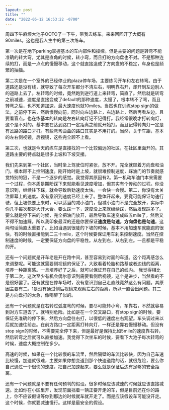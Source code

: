 ```yaml
---
layout: post
title: ""
date: "2022-05-12 16:53:22 -0700"
---
```


周四下午麻烦大池子OOTO了一下午，带我去练车。来来回回开了大概有90miles。这也是我人生中的第三次练车。  

第一次是在地下parking掌握基本的车内部件和操控。但是主要的问题是转弯不能准确的转大弯，尤其是直角的时候，转小弯，而且打的方向盘也不对。不是那种连续的打，而是一点点的慢慢移动，这个就直接造成了方向盘的不稳定，车身也是频繁的抽搐。  

第二次是在一个室外的已经停业的plaza停车场，主要练习开车和左右转弯。由于道路还是没有线，就导致了每次开车都分不清左右，明明靠右开，却开到左边别人的道路上去了。左转弯的时候，竟然跑到逆行道上来转弯，简直了。然后就是转弯之前减速，速度是直接变成了default的那种速度，太慢了，根本转不了弯，而且转弯之后，也不知道加速，最大速度也就10miles。当然也在训练stop sign的做法，之前停下来，然后慢慢向前，同时向左边路上，右边路上，然后再看左边。且要看盲点。也在练基本的转向是左右转向灯记不记得打。我经常很晚才打转向灯，这个是不对的。基本要在达到路口一定距离之前就开始打。而且记得转向灯一定是有岔路的路口才打。有些弯弯曲曲的路口其实是不用打的。当然，关于车距，基本的左右侧视镜，后视镜，这些完全顾不上看。

第三次，也就是今天的练车是直接找的一个比较偏远的社区，在社区里面开的。其道路主要的特点就是很多上坡和下坡交接。  

我们先来到第一个社区，当时坐上驾驶位时紧张，放不开。完全就顾着方向盘和油门，根本顾不上控制速度。刚开始时是上坡，就很难控制速度，踩油门的节奏就感觉特别的狠，不是一个逐步的感觉。我觉得其原因有2。第一机动车油门本来需要一个过程，你本质是期盼踩下来就能看见速度增加，但其实有个传动的过程。你没意识到，继续往下踩，就会导致后劲速度太快。一会快一会慢。第二，你没有太关注屏幕上的速度。没有意识到速度已经上来了。整体开起来，要竟可能保证匀速行驶，但上坡快要上来时，可以适当的减小油门，但减小油门不是完全放开，实际中你几乎每次都是大开大合。要么踩一下，速度没上来就继续踩，然后发现踩多了。要么就是停下来的时候，完全把油门放开，最后导致车速变成四五mile了，然后又不得不加速踩。所以我印象最深的还是你要保证**速度是匀速，方向盘也是匀速**。这两句话简直太重要了。比如当遇到很陡的下坡的时候，基本不用加速车就能跑的很快，有的时候直接能到二三十mile，这个时候要保证用车刹来控制速度。当然在控制速度的时候，一定要保证方向盘的平稳性。从左到右，从右到左。一且都是平稳的开。  

还有一个问题就是开车老是开在路中间，甚至容易到对面的车道。这个距离感怎么来调整呢。可能这就需要侧视镜的保证了。大致看着轮胎和路基或者边线的距离，培养一种距离感。一旦培养好了之后，就可以保证开在自己的线内。 我觉得相比于第二次，这次至少有机会偶尔意识到需要看侧后视镜，这个是进步，当然看的不是很好罢了。还有就是在停车场时，没有意识到自己走直线竟然这么有问题。其原因主要有二。1是没有通过侧后视镜来观察左右的距离，所以一直会出问题。其二是方向盘打的太急，像喝醉了似的。

还有一个问题就是在右转过弧度弯的时候，要尽可能转小弯，车靠右，不然就容易到对方车道去了。就特别危险。比如是在一个交叉路口，有stop sign的时候，要保证先准确的停下来，然后方向盘往右打，以很低的速度左右观望。车头调过来以后就加速往前走。在前方路口一定距离打转向灯，一样还是靠右慢慢移动。但没有stop sign的时候，不需要完全停下来，但是最好是保持比如5mile的速度靠右转，然后转弯之后就可以直接加速。我觉得下次坐车的时候，要看下大池子每次转弯的时候，速度大概控制在多少。

高速的时候，如果在一个比较慢的车流里，然后隔壁的车流比较快，因为自己车速比较慢，加速就很难，主要如果你想变道到那个快速道路的话，就很危险，要么你自己通过一个很快的速度，把自己加速起来，要么就是保证后边有足够的安全距离。

还有一个问题就是不要有任何预判的假设。很多时候应该减速的时候就应该直接减速。比如你在小区里开，发现前面挡着一辆正要开走的车，但是目前还在你的路上，你不应该假设等你到那边的时候就车就开走了。而是应该假设车可能没开走。这个时候，你就要减速慢行。这样是最安全的假设。
